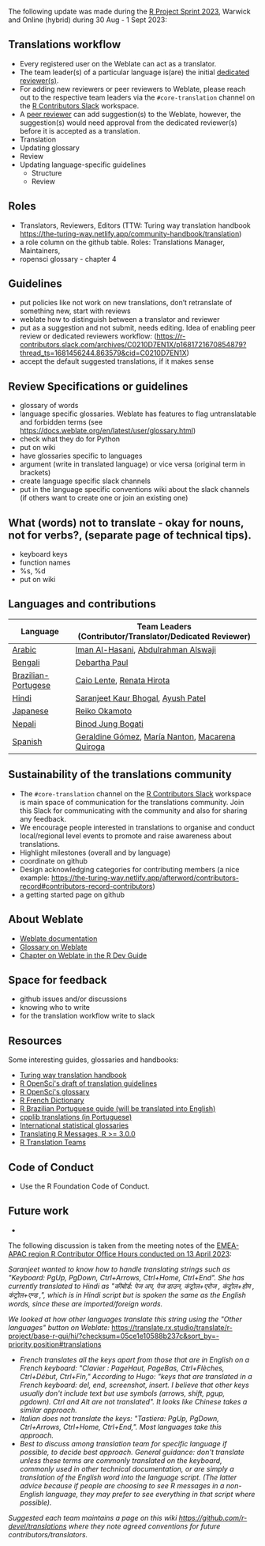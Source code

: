 The following update was made during the [R Project Sprint 2023](https://contributor.r-project.org/r-project-sprint-2023/), Warwick and Online (hybrid) during 30 Aug - 1 Sept 2023:

## Translations workflow
- Every registered user on the Weblate can act as a translator.
- The team leader(s) of a particular language is(are) the initial [dedicated reviewer(s)](https://docs.weblate.org/en/latest/workflows.html#dedicated-reviewers).
- For adding new reviewers or peer reviewers to Weblate, please reach out to the respective team leaders via the `#core-translation` channel on the [R Contributors Slack](https://contributor.r-project.org/slack) workspace.
- A [peer reviewer](https://docs.weblate.org/en/latest/workflows.html#peer-review) can add suggestion(s) to the Weblate, however, the suggestion(s) would need approval from the dedicated reviewer(s) before it is accepted as a translation.
- Translation
- Updating glossary
- Review
- Updating language-specific guidelines
    - Structure
    - Review

## Roles 
- Translators, Reviewers, Editors (TTW: Turing way translation handbook https://the-turing-way.netlify.app/community-handbook/translation)
- a role column on the github table. Roles: Translations Manager, Maintainers, 
- ropensci glossary - chapter 4 

## Guidelines
- put policies like not work on new translations, don’t retranslate of something new, start with reviews 
- weblate how to distinguish between a translator and reviewer 
- put as a suggestion and not submit, needs editing. Idea of enabling peer review  or dedicated reviewers workflow:
(https://r-contributors.slack.com/archives/C0210D7EN1X/p1681721670854879?thread_ts=1681456244.863579&cid=C0210D7EN1X)
- accept the default suggested translations, if it makes sense

## Review Specifications or guidelines 
- glossary of words
- language specific glossaries. Weblate has features to flag untranslatable and forbidden terms (see https://docs.weblate.org/en/latest/user/glossary.html)
- check what they do for Python
- put on wiki 
- have glossaries specific to languages
- argument (write in translated language) or vice versa (original term in brackets)
- create language specific slack channels
- put in the language specific conventions wiki about the slack channels (if others want to create one or join an existing one)

## What (words) not to translate - okay for nouns, not for verbs?, (separate page of technical tips).
- keyboard keys
- function names
- %s, %d
- put on wiki

## Languages and contributions

|Language | Team Leaders (Contributor/Translator/Dedicated Reviewer) |
| -- | -- |
|[Arabic](https://github.com/r-devel/translations/wiki/Conventions-for-Arabic-translations)| [Iman Al-Hasani](https://github.com/imanalhasani), [Abdulrahman Alswaji](https://github.com/alswajiab) |
|[Bengali](https://github.com/r-devel/translations/wiki/Conventions-for-Bengali-translations)| [Debartha Paul](https://github.com/itsdebartha) |
|[Brazilian-Portugese](https://github.com/r-devel/translations/wiki/Brazilian%E2%80%90Portugese-specific-translations)| [Caio Lente](https://github.com/clente), [Renata Hirota](https://github.com/rmhirota)|
|[Hindi](https://github.com/r-devel/translations/wiki/Hindi-specific-translations)| [Saranjeet Kaur Bhogal](https://github.com/SaranjeetKaur), [Ayush Patel](https://github.com/AyushBipinPatel)  |
|[Japanese](https://github.com/r-devel/translations/wiki/Japanese-specific-translations)| [Reiko Okamoto](https://github.com/reikookamoto) |
|[Nepali](https://github.com/r-devel/translations/wiki/Nepali-specific-translations)| [Binod Jung Bogati](https://github.com/bjungbogati) |
|[Spanish](https://github.com/r-devel/translations/wiki/Conventions-for-Spanish-translation)| [Geraldine Gómez](https://github.com/GeraldineGomez), [María Nanton](https://github.com/mcnanton), [Macarena Quiroga](https://github.com/msquiroga89)| 

## Sustainability of the translations community 
- The `#core-translation` channel on the [R Contributors Slack](https://contributor.r-project.org/slack) workspace is main space of communication for the translations community. Join this Slack for communicating with the community and also for sharing any feedback.
- We encourage people interested in translations to organise and conduct local/regional level events to promote and raise awareness about translations.
- Highlight milestones (overall and by language)
- coordinate on github
- Design acknowledging categories for contributing members (a nice example: https://the-turing-way.netlify.app/afterword/contributors-record#contributors-record-contributors)
- a getting started page on github

## About Weblate

- [Weblate documentation](https://docs.weblate.org/en/latest/)
- [Glossary on Weblate](https://translate.rx.studio/projects/r-project/glossary/)   
- [Chapter on Weblate in the R Dev Guide](https://github.com/r-devel/rdevguide/pull/142)

## Space for feedback
- github issues and/or discussions
- knowing who to write
- for the translation workflow write to slack

## Resources

Some interesting guides, glossaries and handbooks:
- [Turing way translation handbook](https://the-turing-way.netlify.app/community-handbook/translation)
- [R OpenSci's draft of translation guidelines](https://translationguide.ropensci.org/)
- [R OpenSci's glossary](https://github.com/ropensci-review-tools/glossary/blob/master/glossary.csv)
- [R French Dictionary](https://github.com/phgrosjean/rfrench/blob/main/RFrenchDictionary.txt)
- [R Brazilian Portuguese guide (will be translated into English)](https://github.com/clente/pt-br)
- [cpplib translations (in Portuguese)](https://translationproject.org/latest/cpplib/pt_BR.po)
- [International statistical glossaries](https://www.cso.ie/en/methods/quality/statisticalglossary/)
- [Translating R Messages, R >= 3.0.0](https://developer.r-project.org/Translations30.html)
- [R Translation Teams](https://developer.r-project.org/TranslationTeams.html)

## Code of Conduct
- Use the R Foundation Code of Conduct.

## Future work 
- 

The following discussion is taken from the meeting notes of the [EMEA-APAC region R Contributor Office Hours conducted on 13 April 2023](https://github.com/r-devel/rcontribution/blob/main/office_hours/2023-04-13_EMEA-APAC.md):

_Saranjeet wanted to know how to handle translating strings such as "Keyboard: PgUp, PgDown, Ctrl+Arrows, Ctrl+Home, Ctrl+End". She has currently translated to Hindi as "कीबोर्ड: पेज अप, पेज डाउन, कंट्रोल+एरोज , कंट्रोल+होम , कंट्रोल+एन्ड ,", which is in Hindi script but is spoken the same as the English words, since these are imported/foreign words._

_We looked at how other languages translate this string using the "Other languages" button on Weblate:_
https://translate.rx.studio/translate/r-project/base-r-gui/hi/?checksum=05ce1e10588b237c&sort_by=-priority,position#translations
* _French translates all the keys apart from those that are in English on a French keyboard: "Clavier : PageHaut, PageBas, Ctrl+Flèches, Ctrl+Début, Ctrl+Fin," According to Hugo: "keys that are translated in a French keyboard: del, end, screenshot, insert. I believe that other keys usually don't include text but use symbols (arrows, shift, pgup, pgdown). Ctrl and Alt are not translated". It looks like Chinese takes a similar approach._
* _Italian does not translate the keys: "Tastiera: PgUp, PgDown, Ctrl+Arrows, Ctrl+Home, Ctrl+End,". Most languages take this approach._
* _Best to discuss among translation team for specific language if possible, to decide best approach. General guidance: don't translate unless these terms are commonly translated on the keyboard, commonly used in other technical documentation, or are simply a translation of the English word into the language script. (The latter advice because if people are choosing to see R messages in a non-English language, they may prefer to see everything in that script where possible)._

_Suggested each team maintains a page on this wiki https://github.com/r-devel/translations where they note agreed conventions for future contributors/translators._
